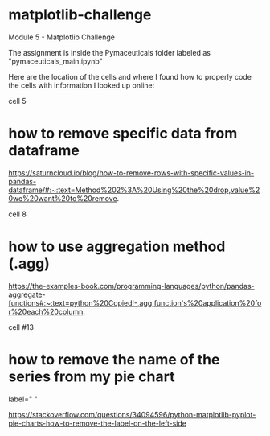 # matplotlib-challenge
Module 5 - Matplotlib Challenge

The assignment is inside the Pymaceuticals folder labeled as "pymaceuticals_main.ipynb"


Here are the location of the cells and where I found how to properly code the cells with information I looked up online:

cell 5
# how to remove specific data from dataframe
https://saturncloud.io/blog/how-to-remove-rows-with-specific-values-in-pandas-dataframe/#:~:text=Method%202%3A%20Using%20the%20drop,value%20we%20want%20to%20remove.

cell 8
# how to use aggregation method (.agg)
https://the-examples-book.com/programming-languages/python/pandas-aggregate-functions#:~:text=python%20Copied!-,agg,function's%20application%20for%20each%20column.

cell #13
# how to remove the name of the series from my pie chart
label=" "

https://stackoverflow.com/questions/34094596/python-matplotlib-pyplot-pie-charts-how-to-remove-the-label-on-the-left-side


